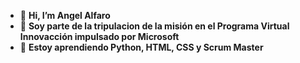 - 👋 **Hi, I’m Angel Alfaro**
- 👀 **Soy parte de la tripulacion de la misión en el Programa Virtual Innovacción impulsado por Microsoft**
- 🌱 **Estoy aprendiendo Python, HTML, CSS y Scrum Master**


<!---
AngelAlfaro92/AngelAlfaro92 is a ✨ special ✨ repository because its `README.md` (this file) appears on your GitHub profile.
You can click the Preview link to take a look at your changes.
--->
